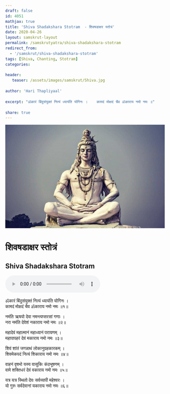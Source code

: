 ```yaml
---    
draft: false
id: 4051    
mathjax: true    
title: 'Shiva Shadakshara Stotram  - शिवषडाक्षर स्तोत्रं'    
date: 2020-04-26    
layout: samskrut-layout 
permalink: /samskrutyatra/shiva-shadakshara-stotram
redirect_from: 
  - '/samskrut/shiva-shadakshara-stotram'
tags: [Shiva, Chanting, Stotram]    
categories:    
    
header:    
   teaser: /assets/images/samskrut/Shiva.jpg    
    
author: 'Hari Thapliyaal'    
    
excerpt: "ॐकारं बिंदुसंयुक्तं नित्यं ध्यायंति योगिनः ।    कामदं मोक्षदं चैव ॐकाराय नमो नमः ॥"   
    
share: true    
---    
```

    
![](/assets/images/samskrut/Shiva.jpg)    
    
# शिवषडाक्षर स्तोत्रं    
## Shiva Shadakshara Stotram    
    
<audio controls>
  <source src="https://raw.githubusercontent.com/dasarpai/DAI-mp3/main/dasarpai-mp3/022-ShivShadaksharaStotram.mp3" type="audio/mp3">
  Your browser does not support the audio element.
</audio>     
    
    
    
ॐकारं बिंदुसंयुक्तं नित्यं ध्यायंति योगिनः ।    
कामदं मोक्षदं चैव ॐकाराय नमो नमः ॥१॥    
    
नमंति ऋषयो देवा नमन्त्यप्सरसां गणाः ।    
नरा नमंति देवेशं नकाराय नमो नमः ॥२॥    
    
महादेवं महात्मानं महाध्यानं परायणम् ।    
महापापहरं देवं मकाराय नमो नमः ॥३॥    
    
शिवं शांतं जगन्नाथं लोकानुग्रहकारकम् ।    
शिवमेकपदं नित्यं शिकाराय नमो नमः ॥४॥    
    
वाहनं वृषभो यस्य वासुकिः कंठभूषणम् ।    
वामे शक्तिधरं देवं वकाराय नमो नमः ॥५॥    
    
यत्र यत्र स्थितो देवः सर्वव्यापी महेश्वरः ।    
यो गुरुः सर्वदेवानां यकाराय नमो नमः ॥६॥    
    
